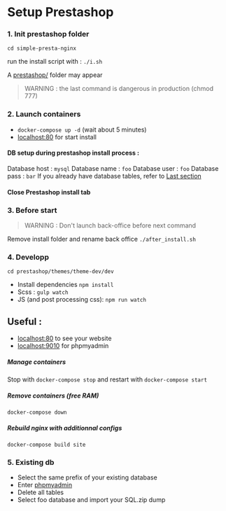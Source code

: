 # Setup Prestashop

### 1. Init prestashop folder

`cd simple-presta-nginx`

run the install script  with :
`./i.sh`

A [prestashop/](prestashop) folder may appear

> WARNING : the last command is dangerous in production (chmod 777)

### 2. Launch containers

- `docker-compose up -d` (wait about 5 minutes)
- [localhost:80](http://localhost) for start install

#### DB setup during prestashop install process :
Database host : `mysql`
Database name : `foo`
Database user : `foo`
Database pass : `bar`
If you already have database tables, refer to [Last section](#-4.-existing-db)

#### Close Prestashop install tab 

### 3. Before start
> WARNING : Don't launch back-office before next command

Remove install folder and rename back office
`./after_install.sh`

### 4. Developp
`cd prestashop/themes/theme-dev/dev`<br>
- Install dependencies
`npm install`
- Scss :
`gulp watch`
- JS (and post processing css):
`npm run watch`


## Useful :
- [localhost:80](http://localhost) to see your website
- [localhost:9010](http://localhost:9010) for phpmyadmin

##### Manage containers
Stop with `docker-compose stop` and restart with `docker-compose start`
##### Remove containers (free RAM)
`docker-compose down`

##### Rebuild nginx with additionnal configs
`docker-compose build site`

### 5. Existing db
- Select the same prefix of your existing database
- Enter [phpmyadmin](http://localhost:9010)
- Delete all tables
- Select foo database and import your SQL.zip dump